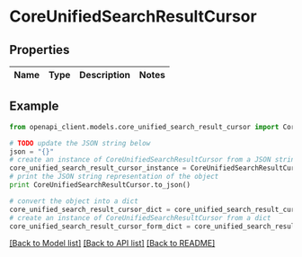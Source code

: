 # CoreUnifiedSearchResultCursor


## Properties
Name | Type | Description | Notes
------------ | ------------- | ------------- | -------------

## Example

```python
from openapi_client.models.core_unified_search_result_cursor import CoreUnifiedSearchResultCursor

# TODO update the JSON string below
json = "{}"
# create an instance of CoreUnifiedSearchResultCursor from a JSON string
core_unified_search_result_cursor_instance = CoreUnifiedSearchResultCursor.from_json(json)
# print the JSON string representation of the object
print CoreUnifiedSearchResultCursor.to_json()

# convert the object into a dict
core_unified_search_result_cursor_dict = core_unified_search_result_cursor_instance.to_dict()
# create an instance of CoreUnifiedSearchResultCursor from a dict
core_unified_search_result_cursor_form_dict = core_unified_search_result_cursor.from_dict(core_unified_search_result_cursor_dict)
```
[[Back to Model list]](../README.md#documentation-for-models) [[Back to API list]](../README.md#documentation-for-api-endpoints) [[Back to README]](../README.md)



